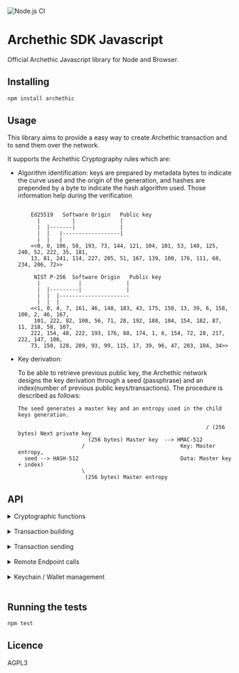![Node.js CI](https://github.com/archethic-foundation/libjs/workflows/Node.js%20CI/badge.svg?branch=master)


# Archethic SDK Javascript

Official Archethic Javascript library for Node and Browser.

## Installing

```bash
npm install archethic
```

## Usage

This library aims to provide a easy way to create Archethic transaction and to send them over the network.

It supports the Archethic Cryptography rules which are:

- Algorithm identification: keys are prepared by metadata bytes to indicate the curve used and the origin of the generation, and hashes are prepended by a byte to indicate the hash algorithm used. 
  Those information help during the verification
  
  ```

      Ed25519   Software Origin   Public key
        |          |              |
        |  |-------|              |
        |  |   |------------------|        
        |  |   |     
      <<0, 0, 106, 58, 193, 73, 144, 121, 104, 101, 53, 140, 125, 240, 52, 222, 35, 181,
      13, 81, 241, 114, 227, 205, 51, 167, 139, 100, 176, 111, 68, 234, 206, 72>>

       NIST P-256  Software Origin   Public key
        |            |              |
        |  |---------|              |
        |  |  |----------------------
        |  |  |    
      <<1, 0, 4, 7, 161, 46, 148, 183, 43, 175, 150, 13, 39, 6, 158, 100, 2, 46, 167,
       101, 222, 82, 108, 56, 71, 28, 192, 188, 104, 154, 182, 87, 11, 218, 58, 107,
      222, 154, 48, 222, 193, 176, 88, 174, 1, 6, 154, 72, 28, 217, 222, 147, 106,
      73, 150, 128, 209, 93, 99, 115, 17, 39, 96, 47, 203, 104, 34>>
  ```
  
- Key derivation:
  
    To be able to retrieve previous public key, the Archethic network designs the key derivation through a seed (passphrase) and an index(number of
     previous public keys/transactions).
    The procedure is described as follows:
    
    ```
    The seed generates a master key and an entropy used in the child keys generation.

                                                               / (256 bytes) Next private key
                          (256 bytes) Master key  --> HMAC-512
                        /                              Key: Master entropy,
      seed --> HASH-512                                Data: Master key + index)
                        \
                         (256 bytes) Master entropy

    ```  
   
## API

  <details>
  <summary>Cryptographic functions</summary>
  <br/>

  #### getOriginKey()
  Return the hardcoded origin private key for software, this is used for signing transaction (see OriginSign).

  ```js
  const archethic = require("archethic")
  const tx = '...'
  const originPrivateKey = archethic.getOriginKey()
  tx.originSign(originPrivateKey)
  ```

  #### deriveKeyPair(seed, index, curve)

  It creates a new keypair into hexadecimal format

  - `seed` is hexadecimal encoding or Uint8Array representing the transaction chain seed to be able to derive and generate the keys
  - `index` is the number of transactions in the chain, to generate the actual and the next public key (see below the cryptography section)
  - `curve` is the elliptic curve to use for the key generation (can be "ed25519", "P256", "secp256k1") - default to: "ed25519"

  ```js
  const archethic = require("archethic")
  const { publicKey: publicKey, privateKey: privateKey} = archethic.deriveKeyPair("mysuperpassphraseorseed", 0)
  // publicKey => 0100048cac473e46edd109c3ef59eec22b9ece9f99a2d0dce1c4ccb31ce0bacec4a9ad246744889fb7c98ea75c0f0ecd60002c07fae92f23382669ca9aff1339f44216 
  ```

  #### deriveAddress(seed, index, curve, hashAlgo)

  It creates a transaction address by extract the public key from the key derivation and hash it into a hexadecimal format

  - `seed` is hexadecimal encoding or Uint8Array representing the transaction chain seed to be able to derive and generate the keys
  - `index` is the number of transactions in the chain, to generate the actual and the next public key (see below the cryptography section)
  - `curve` is the elliptic curve to use for the key generation (can be "ed25519", "P256", "secp256k1") - Default to "ed25519"
  - `hashAlgo` is the hash algorithm to create the address (can be "sha256", "sha512", "sha3-256", "sha3-512", "blake2b") - default to "sha256"

  ```js
  const archethic = require("archethic")
  const address = archethic.deriveAddress("mysuperpassphraseorseed", 0)
  // Address: 00004195d45987f33e5dcb71edfa63438d5e6add655b216acfdd31945d58210fe5d2
  ```

  It creates a new keypair and extract the public key into hexadecimal format

  - `seed` is hexadecimal encoding or Uint8Array representing the transaction chain seed to be able to derive and generate the keys
  - `index` is the number of transactions in the chain, to generate the actual and the next public key (see below the cryptography section)
  - `curve` is the elliptic curve to use for the key generation (can be "ed25519", "P256", "secp256k1")

  ```js
  const archethic = require("archethic")
  const publicKey = archethic.derivePublicKey("mysuperpassphraseorseed", 0)
  ```

  #### ecEncrypt(data, publicKey)
  Perform an ECIES encryption using a public key and a data
  
  - `data` Data to encrypt
  - `publicKey` Public key to derive a shared secret and for whom the content must be encrypted
  
  ```js
  const archethic = require('archethic')
  const cipher = archethic.ecEncrypt("dataToEncrypt","0000b1d3750edb9381c96b1a975a55b5b4e4fb37bfab104c10b0b6c9a00433ec4646")
  ```

  #### aesEncrypt(data, publicKey)
  Perform an AES encryption using a key and a data
  
  - `data` Data to encrypt
  - `key` Symmetric key
  
  ```js
  const archethic = require('archethic')
  const cipher = archethic.aesEncrypt("dataToEncrypt","0000b1d3750edb9381c96b1a975a55b5b4e4fb37bfab104c10b0b6c9a00433ec4646")
  ```
  </details>
  <br/>
  <details>
  <summary>Transaction building</summary>
  <br/>
  
  `newTransactionBuilder(type)` creates a new instance of the transaction builder
  
  `type` is the string defining the type of transaction to generate ("keychain", "keychain_access", "transfer", "hosting", "code_proposal", "code_approval", "token")
  
  The transaction builder instance contains the following methods:
  
  #### setCode(code)
  Add the code in the `data.code` section of the transaction
  `code` is a string defining the smart contract
  
  #### setContent(content)
  Add the content in the `data.content` section of the transaction
  `content` is a string defining the smart contract
  
  #### addOwnership(secret, authorizedKeys)
  Add an ownership in the `data.ownerships` section of the transaction with a secret and its related authorized public keys to be able to decrypt it.
  This aims to prove the ownership or the delegatation of some secret to a given list of public keys.

  `secret` is the hexadecimal encoding or Uint8Array representing the encrypted secret
  `authorizedKeys` is a list of object represented by 
    - `publicKey` is the hexadecimal encoding or Uint8Array representing the public key
    - `encryptedSecretKey` is the hexadecimal encoding or Uint8Array representing the secret key encrypted with the public key (see `ecEncrypt`)
  
  #### addUCOTransfer(to, amount)
  Add a UCO transfer to the `data.ledger.uco.transfers` section of the transaction
  - `to` is hexadecimal encoding or Uint8Array representing the transaction address (recipient) to receive the funds
  - `amount` is the number of uco to send (float)

  #### addTokenTransfer(to, amount, token_address, token_id)
  Add a token transfer to the `data.ledger.token.transfers` section of the transaction
  - `to` is hexadecimal encoding or Uint8Array representing the transaction address (recipient) to receive the funds
  - `amount` is the number of uco to send (float)
  - `token_address` is hexadecimal encoding or Uint8Array representing the token's address to spend
  - `token_id` is the ID of the token to send (default to: 0)

  #### addRecipient(to)
  Add a recipient (for non UCO transfers, ie. smart contract interaction) to the `data.recipient` section of the transaction
  - `to` is hexadecimal encoding or Uint8Array representing the transaction address (recipient)
  
  #### build(seed, index, curve, hashAlgo)
  Generate `address`, `previousPublicKey`, `previousSignature` of the transaction and 
  serialize it using a custom binary protocol.
  
  - `seed` is hexadecimal encoding or Uint8Array representing the transaction chain seed to be able to derive and generate the keys
  - `index` is the number of transactions in the chain, to generate the actual and the next public key (see below the cryptography section)
  - `curve` is the elliptic curve to use for the key generation (can be "ed25519", "P256", "secp256k1") - default o "P256"
  - `hashAlgo` is the hash algorithm to use to generate the address (can be "sha256", "sha512", "sha3-256", "sha3-512", "bake2b") - default to "sha256"
  
  ```js
  const archethic = require('archethic')
  const tx = archethic.newTransactionBuilder("transfer")
    .addUCOTransfer("0000b1d3750edb9381c96b1a975a55b5b4e4fb37bfab104c10b0b6c9a00433ec4646", 0.420) 
    .build("mysuperpassphraseorseed", 0) 
  ```

  #### originSign(privateKey)
  Sign the transaction with an origin device private key

   - `privateKey` is hexadecimal encoding or Uint8Array representing the private key to generate the origin signature to able to perform the ProofOfWork and authorize the transaction

  ```js
  const archethic = require('archethic')
  const tx = archethic.newTransactionBuilder("transfer")
    .addUCOTransfer("0000b1d3750edb9381c96b1a975a55b5b4e4fb37bfab104c10b0b6c9a00433ec4646", 0.420) 
    .build("mysuperpassphraseorseed", 0) 
    .originSign(originPrivateKey)
  ```
  #### toJSON()
  Export the transaction generated into JSON

  ```js
  const archethic = require('archethic')
  const txJSON = archethic.newTransactionBuilder("transfer")
    .addUCOTransfer("0000b1d3750edb9381c96b1a975a55b5b4e4fb37bfab104c10b0b6c9a00433ec4646", 0.420) 
    .build("mysuperpassphraseorseed", 0) 
    .toJSON()
  ```
  ### Interacting with other signer (hardware for example)

  #### previousSignaturePayload()
  Get an Uint8Array payload to be signed with user seed

  ```js
  const archethic = require('archethic')
  const tx = archethic.newTransactionBuilder("transfer")
    .addUCOTransfer("0000b1d3750edb9381c96b1a975a55b5b4e4fb37bfab104c10b0b6c9a00433ec4646", 0.420) 

    const signaturePayload = tx.previousSignaturePayload()
  ```
  #### setPreviousSignatureAndPreviousPublicKey(prevSign, prevPubKey)
  Setter method for the transaction's previous signature and previous public key.

  - `prevSign` is hexadecimal encoding or Uint8Array previous signature of the transaction
  - `prevPubKey` is hexadecimal encoding or Uint8Array previous public key of the transaction

  ```js
  const archethic = require('archethic')
  const tx = archethic.newTransactionBuilder("transfer")
    .addUCOTransfer("0000b1d3750edb9381c96b1a975a55b5b4e4fb37bfab104c10b0b6c9a00433ec4646", 0.420)

    const signaturePayload = tx.previousSignaturePayload()
    const prevSign = someFunctionToGetSignature(signaturePayload)
    const prevPubKey = someFunctionToGetPubKey()
    tx.setPreviousSignatureAndPreviousPublicKey(prevSign, prevPubKey)
  ```
  #### setAddress(address)
  Setter method for the transaction's address.

  ```js
  const archethic = require('archethic')
  const tx = archethic.newTransactionBuilder("transfer")
    .addUCOTransfer("0000b1d3750edb9381c96b1a975a55b5b4e4fb37bfab104c10b0b6c9a00433ec4646", 0.420)

    const txAddress = someFunctionToGetTxAddress()
    tx.setAddress(txAddress)
  ```
  #### originSignaturePayload()
  Get an Uint8Array payload to be signed with the origin private key of the device.

  ```js
  const archethic = require('archethic')
  const tx = archethic.newTransactionBuilder("transfer")
    .addUCOTransfer("0000b1d3750edb9381c96b1a975a55b5b4e4fb37bfab104c10b0b6c9a00433ec4646", 0.420) 

    const originPayload = tx.originSignaturePayload()
  ```
  #### setOriginSign(signature)
  Setter method for the transaction's origin signature.

  ```js
  const archethic = require('archethic')
  const tx = archethic.newTransactionBuilder("transfer")
    .addUCOTransfer("0000b1d3750edb9381c96b1a975a55b5b4e4fb37bfab104c10b0b6c9a00433ec4646", 0.420) 
    .build("mysuperpassphraseorseed", 0) 

    const originPayload = tx.originSignaturePayload()
    const originSignature = someFunctionToGetSignature(originPayload)
    tx.setOriginSign(originSignature)
  ```
  </details>
  <br/>
  <details>
  <summary>Transaction sending</summary>
  <br/>
  `newTransactionSender()` creates a new instance of the transaction sender. It is an observable that trigger events.
  
  The transaction sender instance contains the following methods:

  #### send(tx, endpoint, confirmationThreshold, timeout)
  - `tx` represent the built transaction from the **transactionBuilder**
  - `endpoint` is the HTTP URL to a Archethic node (acting as welcome node)
  - `confirmationThreshold` is a pourcentage (0 to 100) where the transaction is considered as validated. This is used to trigger `requiredConfirmation` event. Default value is to 100. This parameter is not mandatory
  - `timeout` is the number of second to wait until timeout event is triggered. Default value is to 60 sec. This parameter is not mandatory

  Send a transaction to the endpoint and subscribe the node to get confirmation or validation error.
  When an update of the validation is received from the subscription, some events are triggered and associated function are called (see function **on** bellow)

  ```js
  tx = archethic.newTransactionBuilder('transfer')
  ...
  sender = archethic.newTransactionSender()
  .on('confirmation', (nbConf, maxConf) => console.log(nbConf, maxConf))

  sender.send(tx, 'http://testnet.archethic.net')
  ```
  #### on(event, handler)
  Subscribe to a specific event.
  - `event` is the name of the event to subscribe
  - `handler` is a function which will be called when event is triggered

  available events:
  - `'sent'` triggered when transaction is sent. handler param: no parameter
  - `'confirmation'` triggered when a new replication is received. handler params: number of replication, maximum number of replication expected
  - `'fullConfirmation'` triggered when the number of replication = the number of maximum replication expected. handler param: maximum number of replication expected
  -  `'requiredConfirmation'` triggered when the number of replication is equal or overpass for the first time the maximum replication * confirmationThreshold. handler param: number of replication
  - `'error'` triggered when an error is encountered during validation. handler params: context, reason
    - Context is a string with "INVALID_TRANSACTION" for error in the transaction itself like "Insufficient funds" or "NETWORK_ISSUE" for error in mining like "Consensus error".
  - `'timeout'` triggered 60  sec after sending the transaction. Timeout is cleared when `'fullConfirmation'`, `'error'` or `'requiredConfirmation'` events are triggered. handler param: number of replication received yet

  Mutiple function can be assigned to a same event. Just call function `on` mutiple times for the same event.

  ```js
  tx = archethic.newTransactionBuilder('transfer')
  ...
  sender = archethic.newTransactionSender()
  .on('sent', () => console.log('transaction sent !'))
  .on('confirmation', (nbConf, maxConf) => console.log(nbConf, maxConf))
  .on('fullConfirmation', (nbConf) => console.log(nbConf))
  .on('requiredConfirmation', (nbConf) => console.log(nbConf))
  .on('error', (context, reason) => console.log(context, reason))
  .on('timeout', (nbConf) => console.log(nbConf))
  .send(tx, 'http://testnet.archethic.net', 60)
  ```

  #### unsubscribe(event)
  Unsubscribe to a specific event or all events.
  - `event` is the name of the event (same as **on** function). This parameter is not mandatory, if the event name is empty all events are unsubscribed.

  </details>
  <br/>
  <details>
  <summary>Remote Endpoint calls</summary>
  <br/>

  #### addOriginKey(originPublicKey, certificate, endpoint)
  Query a node to add a new origin public to be authorized to sign transaction with the corresponding private key (see OriginSign).

  - `originPublicKey` is the public key to be added.
  - `certificate` is the certificate that prove the public key is allowed to be added.
  - `endpoint` is the HTTP URL to a Archethic node

  Returns
  
  ```js
  {
    transaction_address: "..."
    status: "pending"
  }
  ```

  Getting the default origin Key :
  ```js
  const archethic = require('archethic')
  const originPrivateKey = archethic.getOriginKey()
  const tx = archethic.newTransactionBuilder("transfer")
  ...
  tx.originSign(originPrivateKey)
  ```

  #### getTransactionIndex(address, endpoint)
  Query a node to find the length of the chain to retrieve the transaction index
  
  - `address` Transaction address (in hexadecimal)
  - `endpoint` Node endpoint

  ```js
  const archethic = require('archethic')
  const index = archethic.getTransactionIndex("00b1d3750edb9381c96b1a975a55b5b4e4fb37bfab104c10b0b6c9a00433ec4646", "https://testnet.archethic.net")
  // 0
  ```

  #### getStorageNoncePublicKey(endpoint)
  Query a node to find the public key of the shared storage node key
  
  - `endpoint` Node endpoint

  ```js
  const archethic = require('archethic')
  const index = archethic.getStorageNoncePublicKey("https://testnet.archethic.net")
  // 00b1d3750edb9381c96b1a975a55b5b4e4fb37bfab104c10b0b6c9a00433ec4646
  ```

  #### getTransactionFee(tx, endpoint)
  Query a node to fetch the tx fee for a given transaction
  
  - `tx` Generated transaction
  - `endpoint` Node endpoint
  
  ```js
  const archethic = require('archethic')
  const tx = ...
  const { fee: fee } = await archethic.getTransactionFee(tx, "https://testnet.archethic.net")
  ```

  #### getTransactionOwnerships(address, endpoint)
  Query a node to find the ownerships (secrets and authorized keys) to given transaction's address

  - `address`: Transaction's address
  - `endpoint`: Node endpoint

  ```js
  const archethic = require('archethic')
  const ownerships = await archethic.getTransactionOwnerships(tx.address, "https://testnet.archethic.net")
  console.log(ownerships)
  [
    {
      secret: "...",
      authorizedPublicKeys: [
        {
          publicKey: "...",
          encryptedSecretKey: ""
        }
      ] 
    }
  ]
  ```
  
  #### getLatestOracleData(endpoint)
  Query a node to get the latest OracleChain data

  - `endpoint`: Node endpoint

  ```js
  const archethic = require('archethic')
  const oracleData = await archethic.getLatestOracleData("https://testnet.archethic.net")
  console.log(oracleData)
  {
    timestamp: ...,
    services: {
      uco: {
        eur: ...,
        usd: ...
      }
    }
  }
  ```
  
  #### getOracleDataAt(timestamp, endpoint)
  Query a node to get the OracleChain data at a given time

  - `timestamp`: UNIX timestamp
  - `endpoint`: Node endpoint

  ```js
  const archethic = require('archethic')
  const oracleData = await archethic.getOracleDataAt(timestamp, "https://testnet.archethic.net")
  console.log(oracleData)
  {
    services: {
      uco: {
        eur: ...,
        usd: ...
      }
    }
  }
  ```
  
  #### subscribeToOracleUpdates(endpoint, handler)
  Subscribe to a node to get the real time updates of the OracleChain

  - `endpoint`: Node endpoint
  - `handler`: Callback to handle the new data

  ```js
  const archethic = require('archethic')
  await archethic.subscribeToOracleUpdates("https://testnet.archethic.net", console.log)
  {
    timestamp: ...,
    services: {
      uco: {
        eur: ...,
        usd: ...
      }
    }
  }
  ```
  </details>
  <br/>
  <details>
  <summary>Keychain / Wallet management</summary>
  <br/>

  #### newKeychainTransaction(seed, authorizedPublicKeys, originPrivateKey)
  Creates a new transaction to build a keychain by embedding the on-chain encrypted wallet.

  - `seed` Keychain's seed
  - `authorizedPublicKeys` List of authorized public keys able to decrypt the wallet
  - `originPrivateKey` Key to make the origin signature of the transaction

  #### newAccessKeychainTransaction(seed, keychainAddress, originPrivateKey)
  Creates a new keychain access transaction to allow a seed and its key to access a keychain

  - `seed` Keychain access's seed
  - `keychainAddress` Keychain's tx address
  - `originPrivateKey` Key to make the origin signature of the transaction  

  #### getKeychain(seed, endpoint)
  Retrieve a keychain from the keychain access transaction and decrypt the wallet to retrieve the services associated

  - `seed` Keychain access's seed
  - `endpoint` Node endpoint

  ```js
  const archethic = require('archethic')
  const keychain = await archethic.getKeychain(accessKeychainSeed, "https://testnet.archethic.net")
  console.log(keychain)
  {
    version: 1,
    seed: "masterKeychainSeed",
    services: {
      uco: {
        derivationPath: "m/650'/0/0"
      }
    }
  }
  ```  

  **Once retreived the keychain provide the following methods:**

  #### buildTransaction(tx, service, index)
  Generate `address`, `previousPublicKey`, `previousSignature` of the transaction and 
  serialize it using a custom binary protocol, based on the derivation path, curve and hash algo of the service given in param.
  
  - `tx` is an instance of `TransactionBuilder`
  - `service` is the service name to use for getting the derivation path, the curve and the hash algo
  - `index` is the number of transactions in the chain, to generate the actual and the next public key (see the cryptography section)

  Return is the signed `TransactionBuilder`. Notice that the function also sign the `TransactionBuilder` given in param, so getting the return is not mandatory

  ```js
  const endpoint = "https://testnet.archethic.net"
  
  const tx = archethic.newTransactionBuilder("transfer")
  .addUCOTransfer(...)
  const keychain = archethic.getKeychain(accessKeychainSeed, endpoint)

  const index = archethic.getTransactionIndex(
    keychain.deriveAddress("uco", 0),
    endpoint
  )
  /*const signedTx =*/ keychain.buildTransaction(tx, "uco", index)
  ```

  #### deriveAddress(service, index)
  Derive an address for the given service at the index given

  - `service`: Service name to identify the derivation path to use
  - `index`: Chain index to derive (default to 0)

  ```js
  const keychain = await archethic.getKeychain(accessKeychainSeed, "https://testnet.archethic.net")
  const genesisUCOAddress = keychain.deriveAddress("uco", 0)
  ``` 

  #### deriveKeypair(service, index)
  Derive a keypair for the given service at the index given

  - `service`: Service name to identify the derivation path to use
  - `index`: Chain index to derive (default to 0)
  
  ```js
  const keychain = await archethic.getKeychain(accessKeychainSeed, "https://testnet.archethic.net")
  const { publicKey } = keychain.deriveKeypair("uco", 0)
  ``` 

  #### toDID()
  Return a Decentralized Identity document from the keychain. (This is used in the transaction's content of the keychain tx)

  ```js
  const keychain = await archethic.getKeychain(accessKeychainSeed, "https://testnet.archethic.net")
  const did  = keychain.toDID()
  console.log(did)
  {
    "@context": [
       "https://www.w3.org/ns/did/v1"
    ],
    "id": "did:archethic:keychain_address",
    "authentification": servicesMaterials, //list of public keys of the services
    "verificationMethod": servicesMaterials //list of public keys of the services
  }
  ```

  #### addService(name, derivationPath, curve, hashAlgo)
  Add a service into the keychain

  - `name`: Name of the service to add
  - `derivationPath`: Crypto derivation path
  - `curve`: Elliptic curve to use
  - `hashAlgo`: Hash algo

  ```js
  const keychain = await archethic.getKeychain(accessKeychainSeed, "https://testnet.archethic.net")
  keychain.addService("nft1", "m/650'/1/0")
  console.log(keychain)
  {
    version: 1,
    seed: "mymasterseed",
    services: {
      uco: {
        derivationPath: "m/650'/0/0",
        curve: "ed25519",
        hashAlgo: "sha256"
      },
      nft1: {
        derivationPath: "m/650'/1/0",
        curve: "ed25519",
        hashAlgo: "sha256"
      }
    }
  }
  ```
  </details>
  <br/>
  
## Running the tests

```bash
npm test
```

## Licence

AGPL3
